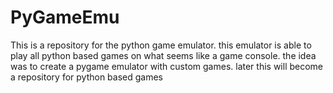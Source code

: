 # PyGameEmu

This is a repository for the python game emulator.
this emulator is able to play all python based games on what seems like a game console.
the idea was to create a pygame emulator with custom games. 
later this will become a repository for python based games
